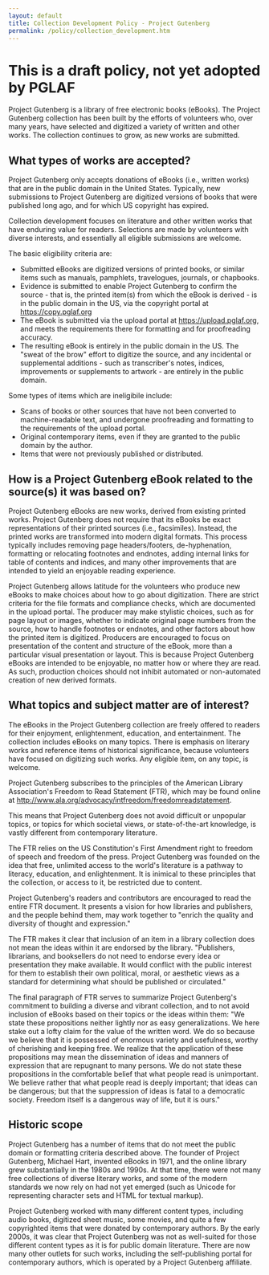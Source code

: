 ```yaml
---
layout: default
title: Collection Development Policy - Project Gutenberg
permalink: /policy/collection_development.htm
---
```


# This is a draft policy, not yet adopted by PGLAF

Project Gutenberg is a library of free electronic books (eBooks).
The Project Gutenberg collection has been built by the efforts of volunteers who, 
over many years, have selected and digitized a variety of written and other works. The
collection continues to grow, as new works are submitted.

## What types of works are accepted?

Project Gutenberg only accepts donations of eBooks (i.e., written works) that are in the public domain
in the United States. Typically, new submissions to Project Gutenberg are digitized versions of
books that were published long ago, and for which US copyright has expired.

Collection development focuses on literature and other written works that have enduring value
for readers. Selections are made by volunteers with diverse interests, and essentially all eligible
submissions are welcome.

The basic eligibility criteria are:
- Submitted eBooks are digitized versions of printed books, or similar items such as manuals,
pamphlets, travelogues, journals, or chapbooks.
- Evidence is submitted to enable Project Gutenberg to confirm the source - that is, the 
printed item(s) from which the eBook is derived - is in the public domain in the US, 
via the copyright portal at https://copy.pglaf.org
- The eBook is submitted via the upload portal at https://upload.pglaf.org, and meets the 
requirements there for formatting and for proofreading accuracy.
- The resulting eBook is entirely in the public domain in the US. The "sweat of the brow" effort
to digitize the source, and any incidental or supplemental additions - such as transcriber's notes,
indices, improvements or supplements to artwork - are entirely in the public domain.

Some types of items which are ineligibile include:
- Scans of books or other sources that have not been converted to machine-readable text, and
undergone proofreading and formatting to the requirements of the upload portal.
- Original contemporary items, even if they are granted to the public domain by the author.
- Items that were not previously published or distributed.

## How is a Project Gutenberg eBook related to the source(s) it was based on?

Project Gutenberg eBooks are new works, derived from existing printed works. Project Gutenberg does not 
require that its eBooks be exact representations of their printed sources (i.e., facsimiles). Instead,
the printed works are transformed into modern digital formats. This process typically includes
removing page headers/footers, de-hyphenation, formatting or relocating footnotes and endnotes, 
adding internal links for table of contents and indices, and many other improvements that are
intended to yield an enjoyable reading experience.

Project Gutenberg allows latitude for the volunteers who produce new eBooks to make choices about
how to go about digitization. There are strict criteria for the file formats and compliance
checks, which are documented in the upload portal. The producer may make stylistic choices, such
as for page layout or images, whether to indicate original page numbers from the source, how to handle
footnotes or endnotes, and other factors about how the printed item is digitized. Producers are 
encouraged to focus on presentation of the content and structure of the eBook, more than a particular
visual presentation or layout. This is because Project Gutenberg eBooks are intended to be enjoyable, no
matter how or where they are read. As such, production choices should not inhibit automated or
non-automated creation of new derived formats.

## What topics and subject matter are of interest?

The eBooks in the Project Gutenberg collection are freely offered to readers for their enjoyment, enlightenment,
education, and entertainment. The collection includes eBooks on many topics. There is emphasis on
literary works and reference items of historical significance, because volunteers have focused
on digitizing such works. Any eligible item, on any topic, is welcome.

Project Gutenberg subscribes to the principles of the American Library Association's
Freedom to Read Statement (FTR), which may be found online at http://www.ala.org/advocacy/intfreedom/freedomreadstatement.

This means that Project Gutenberg does not avoid difficult or unpopular topics, or topics 
for which societal views, or state-of-the-art knowledge, is vastly different from contemporary literature.

The FTR relies on the US Constitution's First Amendment right to freedom of speech and freedom of the press. 
Project Gutenberg was founded on the idea that free, unlimited access to the world's literature is a
pathway to literacy, education, and enlightenment. It is inimical to these principles that the collection,
or access to it, be restricted due to content.

Project Gutenberg's readers and contributors are encouraged to read the entire FTR document. It presents
a vision for how libraries and publishers, and the people behind them, may work together to "enrich
the quality and diversity of thought and expression." 

The FTR makes it clear that inclusion of an item in a library collection does not mean the ideas within
it are endorsed by the library. "Publishers, librarians, and booksellers do not need to endorse every idea or presentation they make available. It would conflict with the public interest for them to establish their own political, moral, or aesthetic views as a standard for determining what should be published or circulated."

The final paragraph of FTR serves to summarize Project Gutenberg's commitment to building a diverse and vibrant
collection, and to not avoid inclusion of eBooks based on their topics or the ideas within them:
"We state these propositions neither lightly nor as easy generalizations. We here stake out a lofty claim for the value of the written word. We do so because we believe that it is possessed of enormous variety and usefulness, worthy of cherishing and keeping free. We realize that the application of these propositions may mean the dissemination of ideas and manners of expression that are repugnant to many persons. We do not state these propositions in the comfortable belief that what people read is unimportant. We believe rather that what people read is deeply important; that ideas can be dangerous; but that the suppression of ideas is fatal to a democratic society. Freedom itself is a dangerous way of life, but it is ours."


## Historic scope

Project Gutenberg has a number of items that do not meet the public domain or formatting criteria described above.
The founder of Project Gutenberg, Michael Hart, invented eBooks in 1971, and the online library grew substantially
in the 1980s and 1990s. At that time, there were not many free collections of diverse literary works, and some of
the modern standards we now rely on had not yet emerged (such as Unicode for representing character sets and HTML
for textual markup).

Project Gutenberg worked with many different content types, including audio books, digitized sheet music, some
movies, and quite a few copyrighted items that were donated by contemporary authors. By the early 2000s, it was
clear that Project Gutenberg was not as well-suited for those different content types as it is for public
domain literature. There are now many other outlets for such works, including the self-publishing portal for contemporary
authors, which is operated by a Project Gutenberg affiliate.



